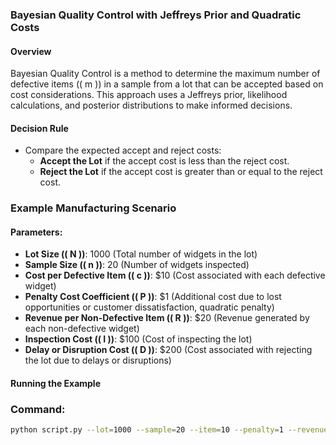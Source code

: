 ### Bayesian Quality Control with Jeffreys Prior and Quadratic Costs

#### Overview
Bayesian Quality Control is a method to determine the maximum number of defective items (\( m \)) in a sample from a lot that can be accepted based on cost considerations. This approach uses a Jeffreys prior, likelihood calculations, and posterior distributions to make informed decisions.

#### Decision Rule
- Compare the expected accept and reject costs:
  - **Accept the Lot** if the accept cost is less than the reject cost.
  - **Reject the Lot** if the accept cost is greater than or equal to the reject cost.

### Example Manufacturing Scenario

#### Parameters:
- **Lot Size (\( N \))**: 1000 (Total number of widgets in the lot)
- **Sample Size (\( n \))**: 20 (Number of widgets inspected)
- **Cost per Defective Item (\( c \))**: $10 (Cost associated with each defective widget)
- **Penalty Cost Coefficient (\( P \))**: $1 (Additional cost due to lost opportunities or customer dissatisfaction, quadratic penalty)
- **Revenue per Non-Defective Item (\( R \))**: $20 (Revenue generated by each non-defective widget)
- **Inspection Cost (\( I \))**: $100 (Cost of inspecting the lot)
- **Delay or Disruption Cost (\( D \))**: $200 (Cost associated with rejecting the lot due to delays or disruptions)

#### Running the Example

### Command:
```sh
python script.py --lot=1000 --sample=20 --item=10 --penalty=1 --revenue=20 --inspect=100 --delay=200 --plot_prior=true --plot_post=true
